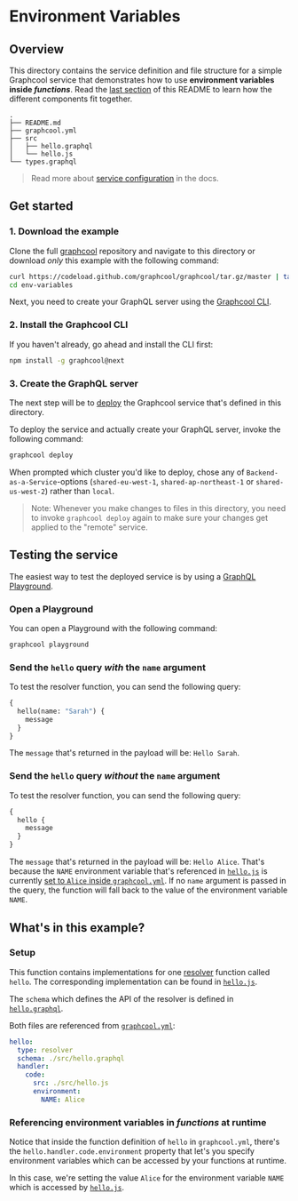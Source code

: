 # Environment Variables

## Overview

This directory contains the service definition and file structure for a simple Graphcool service that demonstrates how to use **environment variables inside _functions_**. Read the [last section](#whats-in-this-example) of this README to learn how the different components fit together.

```
.
├── README.md
├── graphcool.yml
├── src
│   ├── hello.graphql
│   └── hello.js
└── types.graphql
```

> Read more about [service configuration](https://docs-next.graph.cool/reference/project-configuration/overview-opheidaix3) in the docs.

## Get started

### 1. Download the example

Clone the full [graphcool](https://github.com/graphcool/graphcool) repository and navigate to this directory or download _only_ this example with the following command:

```sh
curl https://codeload.github.com/graphcool/graphcool/tar.gz/master | tar -xz --strip=2 graphcool-master/examples/env-variables
cd env-variables
```

Next, you need to create your GraphQL server using the [Graphcool CLI](https://docs-next.graph.cool/reference/graphcool-cli/overview-zboghez5go).

### 2. Install the Graphcool CLI

If you haven't already, go ahead and install the CLI first:

```sh
npm install -g graphcool@next
```

### 3. Create the GraphQL server

The next step will be to [deploy](https://docs-next.graph.cool/reference/graphcool-cli/commands-aiteerae6l#graphcool-deploy) the Graphcool service that's defined in this directory.

To deploy the service and actually create your GraphQL server, invoke the following command:

```sh
graphcool deploy
```

When prompted which cluster you'd like to deploy, chose any of `Backend-as-a-Service`-options (`shared-eu-west-1`, `shared-ap-northeast-1` or `shared-us-west-2`) rather than `local`. 

> Note: Whenever you make changes to files in this directory, you need to invoke `graphcool deploy` again to make sure your changes get applied to the "remote" service.

## Testing the service

The easiest way to test the deployed service is by using a [GraphQL Playground](https://github.com/graphcool/graphql-playground).

### Open a Playground

You can open a Playground with the following command:

```sh
graphcool playground
```

### Send the `hello` query _with_ the `name` argument

To test the resolver function, you can send the following query:

```graphql
{
  hello(name: "Sarah") {
    message
  }
}
```

The `message` that's returned in the payload will be: `Hello Sarah`.

### Send the `hello` query _without_ the `name` argument

To test the resolver function, you can send the following query:

```graphql
{
  hello {
    message
  }
}
```

The `message` that's returned in the payload will be: `Hello Alice`. That's because the `NAME` environment variable that's referenced in [`hello.js`](./src/hello.js#L3) is currently [set to `Alice` inside `graphcool.yml`](./graphcool.yml#L18). If no `name` argument is passed in the query, the function will fall back to the value of the environment variable `NAME`.

## What's in this example?

### Setup

This function contains implementations for one [resolver](https://docs-next.graph.cool/reference/functions/resolvers-su6wu3yoo2) function called `hello`. The corresponding implementation can be found in [`hello.js`](./src/hello.js).

The `schema` which defines the API of the resolver is defined in [`hello.graphql`](./src/hello.graphql).

Both files are referenced from [`graphcool.yml`](./graphcool.yml):

```yml
hello:
  type: resolver
  schema: ./src/hello.graphql
  handler:
    code:
      src: ./src/hello.js
      environment:
        NAME: Alice
```


### Referencing environment variables in _functions_ at runtime

Notice that inside the function definition of `hello` in `graphcool.yml`, there's the `hello.handler.code.environment` property that let's you specify environment variables which can be accessed by your functions at runtime.

In this case, we're setting the value `Alice` for the environment variable `NAME` which is accessed by [`hello.js`](./src/hello.js#L4).












